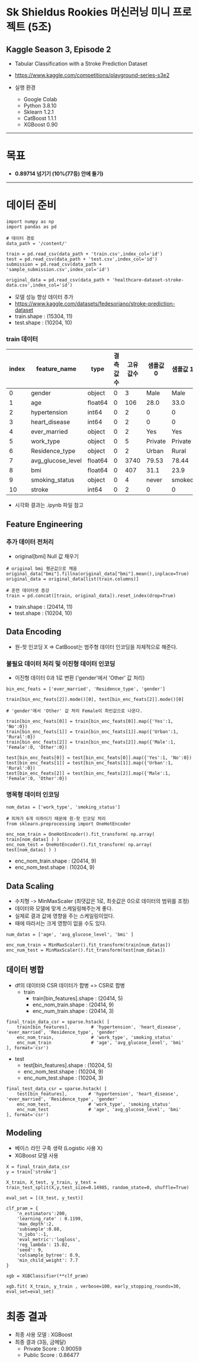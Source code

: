 # Sk Shieldus Rookies 머신러닝 미니 프로젝트 (5조)

## Kaggle Season 3, Episode 2
- Tabular Classification with a Stroke Prediction Dataset
- https://www.kaggle.com/competitions/playground-series-s3e2

- 실행 환경
  - Google Colab
  - Python 3.8.10
  - Sklearn 1.2.1
  - CatBoost 1.1.1
  - XGBoost 0.90

---

# 목표
- **0.89714 넘기기 (10%(77등) 안에 들기)**

---


# 데이터 준비

```
import numpy as np
import pandas as pd

# 데이터 경로
data_path = '/content/'

train = pd.read_csv(data_path + 'train.csv',index_col='id')
test = pd.read_csv(data_path + 'test.csv',index_col='id')
submission = pd.read_csv(data_path + 'sample_submission.csv',index_col='id')

original_data = pd.read_csv(data_path + 'healthcare-dataset-stroke-data.csv',index_col='id')
```

- 모델 성능 향상 데이터 추가
- https://www.kaggle.com/datasets/fedesoriano/stroke-prediction-dataset
- train.shape : (15304, 11)
- test.shape : (10204, 10)

### train 데이터

|index|	feature_name|	type|	결측값수|	고유값수|	샘플값 0|	샘플값 1|	샘플값 2|
|---|---|---|---|---|---|---|---|
|0|	gender|	object|	0|	3|	Male|	Male|	Female|
|1|	age|	float64|	0|	106|	28.0|	33.0|	42.0|
|2|	hypertension|	int64|	0|	2|	0|	0|	0|
|3|	heart_disease|	int64|	0|	2|	0|	0|	0|
|4|	ever_married|	object|	0|	2|	Yes|	Yes|	Yes|
|5|	work_type|	object|	0|	5|	Private|	Private|	Private|
|6|	Residence_type|	object|	0|	2|	Urban|	Rural|	Rural|
|7|	avg_glucose_level|	float64|	0|	3740|	79.53|	78.44|	103.0|
|8|	bmi|	float64|	0|	407|	31.1|	23.9|	40.3|
|9|	smoking_status|	object|	0|	4|	never| smoked|	formerly| smoked|	Unknown|
|10|	stroke|	int64|	0|	2|	0|	0|	0|

- 시각화 결과는 .ipynb 파일 참고

## Feature Engineering
### 추가 데이터 전처리
- original[bmi] Null 값 채우기

```
# original bmi 평균값으로 채움
original_data["bmi"].fillna(original_data["bmi"].mean(),inplace=True)
original_data = original_data[list(train.columns)]

# 훈련 데이터셋 증강
train = pd.concat([train, original_data]).reset_index(drop=True)
```
- train.shape : (20414, 11)
- test.shape : (10204, 10)

## Data Encoding

- 원-핫 인코딩 X => CatBoost는 범주형 데이터 인코딩을 자체적으로 해준다.

### 불필요 데이터 처리 및 이진형 데이터 인코딩

- 이진형 데이터 0과 1로 변환 ('gender'에서 'Other' 값 처리)

```
bin_enc_feats = ['ever_married', 'Residence_type', 'gender']

train[bin_enc_feats[2]].mode()[0], test[bin_enc_feats[2]].mode()[0]

# 'gender'에서 'Other' 값 처리 Female이 최빈값으로 나온다.
```

```
train[bin_enc_feats[0]] = train[bin_enc_feats[0]].map({'Yes':1, 'No':0})
train[bin_enc_feats[1]] = train[bin_enc_feats[1]].map({'Urban':1, 'Rural':0})
train[bin_enc_feats[2]] = train[bin_enc_feats[2]].map({'Male':1, 'Female':0, 'Other':0})

test[bin_enc_feats[0]] = test[bin_enc_feats[0]].map({'Yes':1, 'No':0})
test[bin_enc_feats[1]] = test[bin_enc_feats[1]].map({'Urban':1, 'Rural':0})
test[bin_enc_feats[2]] = test[bin_enc_feats[2]].map({'Male':1, 'Female':0, 'Other':0})
```

### 명목형 데이터 인코딩

```
nom_datas = ['work_type', 'smoking_status']

# 피쳐가 6개 이하이기 때문에 원-핫 인코딩 처리
from sklearn.preprocessing import OneHotEncoder

enc_nom_train = OneHotEncoder().fit_transform( np.array( train[nom_datas] ) )
enc_nom_test = OneHotEncoder().fit_transform( np.array( test[nom_datas] ) )
```
- enc_nom_train.shape : (20414, 9)
- enc_nom_test.shape : (10204, 9)


## Data Scaling

- 수치형 -> MinMaxScaler (최댓값은 1로, 최솟값은 0으로 데이터의 범위를 조정)
- 데이터와 모델에 맞게 스케일링해주는게 좋다.
- 실제로 결과 값에 영향을 주는 스케일링이었다.
- 때에 따라서는 크게 영향이 없을 수도 있다.

```
num_datas = ['age', 'avg_glucose_level', 'bmi' ]

enc_num_train = MinMaxScaler().fit_transform(train[num_datas])
enc_num_test = MinMaxScaler().fit_transform(test[num_datas])
```

## 데이터 병합
- df의 데이터와 CSR 데이터가 합병 => CSR로 합병
  - train
    - train[bin_features].shape : (20414, 5)
    - enc_nom_train.shape : (20414, 9)
    - enc_num_train.shape : (20414, 3)

```
final_train_data_csr = sparse.hstack( [
    train[bin_features],        # 'hypertension', 'heart_disease', 'ever_married', 'Residence_type', 'gender' 
    enc_nom_train,              # 'work_type', 'smoking_status' 
    enc_num_train               # 'age', 'avg_glucose_level', 'bmi' 
], format='csr')
```
  - test
    - test[bin_features].shape : (10204, 5)
    - enc_nom_test.shape : (10204, 9)
    - enc_num_test.shape : (10204, 3)
```
final_test_data_csr = sparse.hstack( [
    test[bin_features],        # 'hypertension', 'heart_disease', 'ever_married', 'Residence_type', 'gender' 
    enc_nom_test,              # 'work_type', 'smoking_status' 
    enc_num_test               # 'age', 'avg_glucose_level', 'bmi' 
], format='csr')
```


## Modeling

- 베이스 라인 구축 생략 (Logistic 사용 X)
- XGBoost 모델 사용

```
X = final_train_data_csr
y = train['stroke']

X_train, X_test, y_train, y_test = train_test_split(X,y,test_size=0.14985, random_state=0, shuffle=True)

eval_set = [(X_test, y_test)]

clf_pram = {
    'n_estimators':200,
    'learning_rate' : 0.1199,
    'max_depth':2,
    'subsample':0.88,
    'n_jobs':-1,
    'eval_metric':'logloss',
    'reg_lambda': 15.02,
    'seed': 9,
    'colsample_bytree': 0.9,
    'min_child_weight': 7.7
}

xgb = XGBClassifier(**clf_pram)

xgb.fit( X_train, y_train , verbose=100, early_stopping_rounds=30, eval_set=eval_set)
```

# 최종 결과

- 최종 사용 모델 : XGBoost
- 최종 결과 (3등, 금메달)
  - Private Score : 0.90059
  - Public Score : 0.86477

